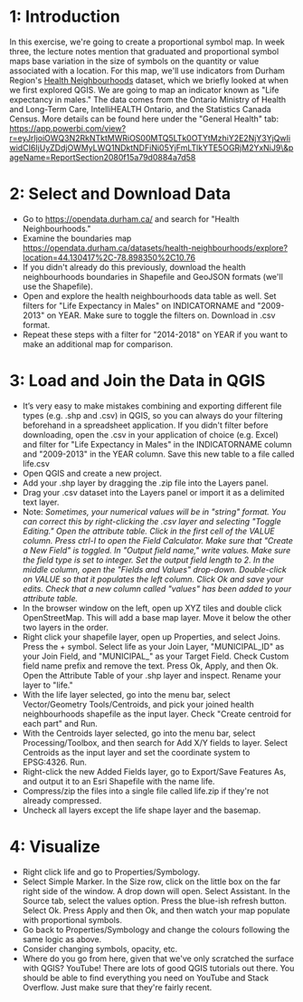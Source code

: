 # 1: Introduction

In this exercise, we're going to create a proportional symbol map. In week three, the lecture notes mention that graduated and proportional symbol maps base variation in the size of symbols on the quantity or value associated with a location. For this map, we'll use indicators from Durham Region's [Health Neighbourhoods](https://www.durham.ca/en/health-and-wellness/health-neighbourhoods.aspx) dataset, which we briefly looked at when we first explored QGIS. We are going to map an indicator known as "Life expectancy in males." The data comes from the Ontario Ministry of Health and Long-Term Care, IntelliHEALTH Ontario, and the Statistics Canada Census. More details can be found here under the "General Health" tab: https://app.powerbi.com/view?r=eyJrIjoiOWQ3N2RkNTktMWRiOS00MTQ5LTk0OTYtMzhiY2E2NjY3YjQwIiwidCI6IjUyZDdjOWMyLWQ1NDktNDFiNi05YjFmLTlkYTE5OGRjM2YxNiJ9\&pageName=ReportSection2080f15a79d0884a7d58

# 2: Select and Download Data

- Go to  https://opendata.durham.ca/ and search for "Health Neighbourhoods." 
- Examine the boundaries map https://opendata.durham.ca/datasets/health-neighbourhoods/explore?location=44.130417%2C-78.898350%2C10.76
- If you didn't already do this previously, download the health neighbourhoods boundaries in Shapefile and GeoJSON formats (we'll use the Shapefile).
- Open and explore the health neighbourhoods data table as well. Set filters for "Life Expectancy in Males" on INDICATORNAME and "2009-2013" on YEAR. Make sure to toggle the filters on. Download in .csv format.
- Repeat these steps with a filter for "2014-2018" on YEAR if you want to make an additional map for comparison.

# 3: Load and Join the Data in QGIS

- It’s very easy to make mistakes combining and exporting different file types (e.g. .shp and .csv) in QGIS, so you can always do your filtering beforehand in a spreadsheet application. If you didn't filter before downloading, open the .csv in your application of choice (e.g. Excel) and filter for "Life Expectancy in Males" in the INDICATORNAME column and "2009-2013" in the YEAR column. Save this new table to a file called life.csv
- Open QGIS and create a new project.
- Add your .shp layer by dragging the .zip file into the Layers panel.
- Drag your .csv dataset into the Layers panel or import it as a delimited text layer.
- Note: *Sometimes, your numerical values will be in "string" format. You can correct this by right-clicking the .csv layer and selecting "Toggle Editing." Open the attribute table. Click in the first cell of the VALUE column. Press ctrl-I to open the Field Calculator. Make sure that "Create a New Field" is toggled. In "Output field name," write values. Make sure the field type is set to integer. Set the output field length to 2. In the middle column, open the "Fields and Values" drop-down. Double-click on VALUE so that it populates the left column. Click Ok and save your edits. Check that a new column called "values" has been added to your attribute table.*
- In the browser window on the left, open up XYZ tiles and double click OpenStreetMap. This will add a base map layer. Move it below the other two layers in the order.
- Right click your shapefile layer, open up Properties, and select Joins. Press the \+ symbol. Select life as your Join Layer, "MUNICIPAL_ID" as your Join Field, and "MUNICIPAL_" as your Target Field. Check Custom field name prefix and remove the text. Press Ok, Apply, and then Ok. Open the Attribute Table of your .shp layer and inspect. Rename your layer to "life."
- With the life layer selected, go into the menu bar, select Vector/Geometry Tools/Centroids, and pick your joined health neighbourhoods shapefile as the input layer. Check "Create centroid for each part" and Run.
- With the Centroids layer selected, go into the menu bar, select Processing/Toolbox, and then search for Add X/Y fields to layer. Select Centroids as the input layer and set the coordinate system to EPSG:4326. Run.
- Right-click the new Added Fields layer, go to Export/Save Features As, and output it to an Esri Shapefile with the name life.
- Compress/zip the files into a single file called life.zip if they're not already compressed.
- Uncheck all layers except the life shape layer and the basemap.

# 4: Visualize

- Right click life and go to Properties/Symbology. 
- Select Simple Marker. In the Size row, click on the little box on the far right side of the window. A drop down will open. Select Assistant. In the Source tab, select the values option. Press the blue-ish refresh button. Select Ok. Press Apply and then Ok, and then watch your map populate with proportional symbols.
- Go back to Properties/Symbology and change the colours following the same logic as above.
- Consider changing symbols, opacity, etc.
- Where do you go from here, given that we've only scratched the surface with QGIS? YouTube! There are lots of good QGIS tutorials out there. You should be able to find everything you need on YouTube and Stack Overflow. Just make sure that they're fairly recent.
